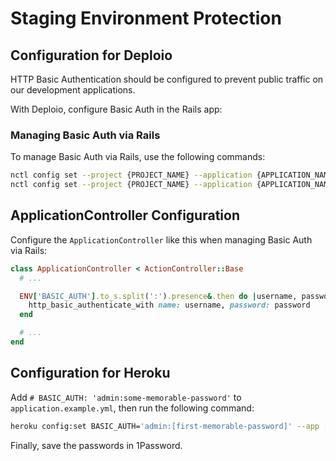 # Staging Environment Protection

## Configuration for Deploio

HTTP Basic Authentication should be configured to prevent public traffic on our development applications.

With Deploio, configure Basic Auth in the Rails app:

### Managing Basic Auth via Rails

To manage Basic Auth via Rails, use the following commands:

```sh
nctl config set --project {PROJECT_NAME} --application {APPLICATION_NAME} --env=BASIC_AUTH={USERNAME}:{PASSWORD}
nctl config set --project {PROJECT_NAME} --application {APPLICATION_NAME} --basic-auth false
```

## ApplicationController Configuration

Configure the `ApplicationController` like this when managing Basic Auth via Rails:

```ruby
class ApplicationController < ActionController::Base
  # ...

  ENV['BASIC_AUTH'].to_s.split(':').presence&.then do |username, password|
    http_basic_authenticate_with name: username, password: password
  end

  # ...
end
```

## Configuration for Heroku

Add `# BASIC_AUTH: 'admin:some-memorable-password'` to `application.example.yml`, then run the following command:

```sh
heroku config:set BASIC_AUTH='admin:[first-memorable-password]' --app [your-app]-develop
```

Finally, save the passwords in 1Password.
